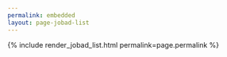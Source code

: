 ```yaml
---
permalink: embedded
layout: page-jobad-list
---
```

{% include render_jobad_list.html permalink=page.permalink %}
